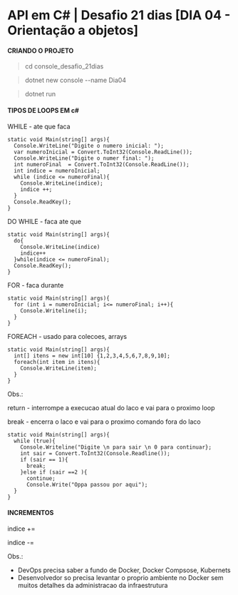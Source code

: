 # API em C# | Desafio 21 dias [DIA 04 - Orientação a objetos]
#### CRIANDO O PROJETO
> cd  console_desafio_21dias

> dotnet new console --name Dia04
 
> dotnet run


#### TIPOS DE LOOPS EM c#

WHILE - ate que faca

``` 
static void Main(string[] args){
  Console.WriteLine("Digite o numero inicial: ");
  var numeroInicial = Convert.ToInt32(Console.ReadLine());
  Console.WriteLine("Digite o numer final: ");
  int numeroFinal  = Convert.ToInt32(Console.ReadLine());
  int indice = numeroInicial;
  while (indice <= numeroFinal){
    Console.WriteLine(indice);
    indice ++;
  }
  Console.ReadKey();
}
```

DO WHILE - faca ate que
```
static void Main(string[] args){
  do{
    Console.WriteLine(indice)
    indice++
  }while(indice <= numeroFinal);
  Console.ReadKey();
}
```

FOR - faca durante 
```
static void Main(string[] args){
  for (int i = numeroInicial; i<= numeroFinal; i++){
    Console.Writeline(i);
  }
}
```

FOREACH - usado para colecoes, arrays
```
static void Main(string[] args){
  int[] itens = new int[10] {1,2,3,4,5,6,7,8,9,10];
  foreach(int item in itens){
    Console.WriteLine(item);
  }
}
```
Obs.:

return - interrompe a execucao atual do laco e vai para o proximo loop

break  - encerra o laco e vai para o proximo comando fora do laco

```
static void Main(string[] args){
  while (true){
    Console.Writeline("Digite \n para sair \n 0 para continuar};
    int sair = Convert.ToInt32(Console.Readline());
    if (sair == 1){
      break;
    }else if (sair ==2 ){
      continue;
      Console.Write("Oppa passou por aqui");
  }
}
```


#### INCREMENTOS

indice +=

indice -=


Obs.:
- DevOps precisa saber a fundo de Docker, Docker Compsose, Kubernets
- Desenvolvedor so precisa levantar o proprio ambiente no Docker sem muitos detalhes da administracao da infraestrutura
